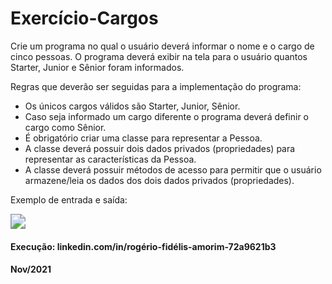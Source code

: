 # Exercício-Cargos

Crie um programa no qual o usuário deverá informar o nome e o cargo de cinco
pessoas. O programa deverá exibir na tela para o usuário quantos Starter, Junior e
Sênior foram informados.

Regras que deverão ser seguidas para a implementação do programa:

- Os únicos cargos válidos são Starter, Junior, Sênior.
- Caso seja informado um cargo diferente o programa deverá definir o cargo como
  Sênior.
- É obrigatório criar uma classe para representar a Pessoa.
- A classe deverá possuir dois dados privados (propriedades) para representar as
  características da Pessoa.
- A classe deverá possuir métodos de acesso para permitir que o usuário armazene/leia
  os dados dos dois dados privados (propriedades).

Exemplo de entrada e saída:

<img src="/home/rogerio/Downloads/Sem título.png" style="zoom:150%;" />



#### Execução: linkedin.com/in/rogério-fidélis-amorim-72a9621b3

#### Nov/2021